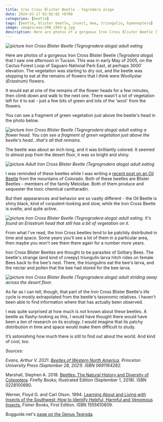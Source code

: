 ```yaml
---
title: Iron Cross Blister Beetle - Tegrodera aloga
date: 2024-03-17 02:02:02 +0700
categories: [beetle]
tags: [beetle, blister beetle, insect, bee, triungulin, hymenoptera]
image: images/aaa-CRW_1943-g.jpg
description: Here are photos of a gorgeous Iron Cross Blister Beetle (Tegrodera aloga) that I saw one afternoon in Tucson. This was in early May of 2005, on the Cactus Forest Loop of Saguaro National Park East, at perhaps 3000′ elevation.…
---
```


![picture](images/aaa-CRW_1944-g.jpg)
*Iron Cross Blister Beetle (_Tegrogrodera aloga_) adult eating*

Here are photos of a gorgeous Iron Cross Blister Beetle (_Tegrodera aloga_) that I saw one afternoon in Tucson. This was in early May of 2005, on the Cactus Forest Loop of Saguaro National Park East, at perhaps 3000' elevation. The vegetation was starting to dry out, and the beetle was stopping to eat at the remains of flowers that I _think_ were Woollystar (_Eriastrum_) flowers.

It would eat at one of the remains of the flower heads for a few minutes, then climb down and walk to the next one. There wasn't a lot of vegetation left for it to eat - just a few bits of green and lots of the 'wool' from the flowers.

You can see a fragment of green vegetation just above the beetle's head in the photo below.

![picture](images/aaa-CRW_1945-g.jpg)
*Iron Cross Blister Beetle (_Tegrogrodera aloga_) adult eating a flower head. You can see a fragment of green vegetation just above the beetle's head...that's all that remains.*

The beetle was about an inch long, and it was brilliantly colored. It seemed to almost pop from the desert floor, it was so bright and shiny.

![picture](images/aaa-CRW_1935-g.jpg)
*Adult Iron Cross Blister Beetle (_Tegrogrodera aloga_) adult eating*

I was reminded of these beetles while I was writing a [recent post on an Oil Beetle](https://tightloop.com/blog/2024/03/15/oil-beetle-meloe-sp-blister-beetle/) from the mountains of Colorado. Both of these beetles are Blister Beetles - members of the family Meloidae. Both of them produce and sequester the toxic chemical cantharadin.

But their appearances and behavior are so vastly different - the Oil Beetle is shiny black, kind of corpulent-looking and slow, while the Iron Cross Beetle is svelte, and quite active.

![picture](images/aaa-CRW_1940-g.jpg)
*Iron Cross Blister Beetle (_Tegrogrodera aloga_) adult eating. It's found an _Eriastrum_ head that still has a bit of vegetation on it.*

From what I've read, the Iron Cross beetles tend to be patchily distributed in time and space. Some years you'll see a lot of them in a particular area, then maybe you won't see them there again for a number more years.

Iron Cross Blister Beetles are thought to be parasites of Solitary Bees. The beetle's strange (and kind of creepy) triungulin larva hitch rides on female Bees back to the bee's nest. There, the triungulins eat the bee's larva, and the nectar and pollen that the bee had stored for the bee larva.

![picture](images/aaa-CRW_1947-g.jpg)
*Iron Cross Blister Beetle (_Tegrogrodera aloga_) adult striding away across the desert floor.*

As far as I can tell, though, that part of the Iron Cross Blister Beetle's life cycle is mostly extrapolated from the beetle's taxonomic relatives. I haven't been able to find information where that has actually been observed.

I was quite surprised at how much is _not_ known about these beetles. A beetle as flashy-looking as this, I would have thought there would have been a _ton_ of research on its ecology. I would imagine that its patchy distribution in time and space would make them difficult to study.

It’s astonishing how much there is still to find out about the world. And kind of cool, too.

_Sources:_

_Evans, Arthur V. 2021. [Beetles of Western North America](https://www.amazon.com/gp/product/0691164282/). Princeton University Press (September 28, 2021). ISBN 0691164282._

Marshall, Stephen A. 2018. [Beetles: The Natural History and Diversity of Coleoptera](https://www.amazon.com/Beetles-Natural-History-Diversity-Coleoptera/dp/0228100690). Firefly Books; Illustrated Edition (September 1, 2018). ISBN 0228100690.

Werner, Floyd G. and Carl Olson. 1994. [Learning About and Living with Insects of the Southwest: How to Identify Helpful, Harmful and Venomous Insects.](https://www.amazon.com/Learning-About-Living-Insects-Southwest/dp/1555610609) Fisher Books, First Edition. ISBN 1555610609.

Bugguide.net's [page on the Genus Tegroda](https://bugguide.net/node/view/5664).
